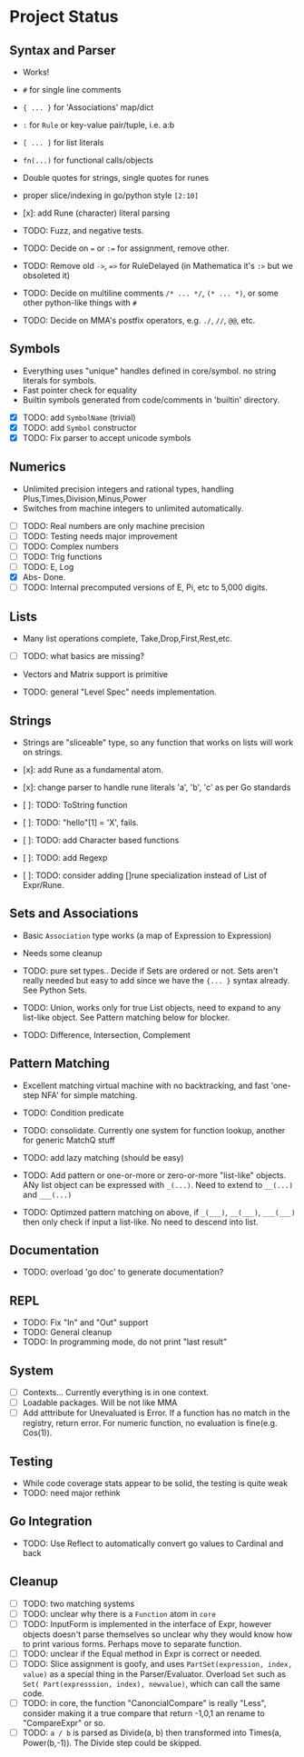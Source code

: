 # Project Status

## Syntax and Parser

- Works!
- `#` for single line comments
- `{ ... }` for 'Associations' map/dict
- `:` for `Rule` or key-value pair/tuple, i.e. a:b
- `[ ... ]` for list literals
- `fn(...)` for functional calls/objects
- Double quotes for strings, single quotes for runes
- proper slice/indexing in go/python style  `[2:10]`

- [x]: add Rune (character) literal parsing

- TODO: Fuzz, and negative tests. 
- TODO: Decide on `=` or `:=` for assignment, remove other.
- TODO: Remove old `->`, `=>` for RuleDelayed (in Mathematica it's `:>` but we obsoleted it)
- TODO: Decide on multiline comments `/* ... */`, `(* ... *)`, or some other python-like things with `#`
- TODO: Decide on MMA's postfix operators, e.g. `./`, `//`, `@@`, etc.

## Symbols

- Everything uses "unique" handles defined in core/symbol.  no string literals for symbols.
- Fast pointer check for equality
- Builtin symbols generated from code/comments in 'builtin' directory.
- [x] TODO: add `SymbolName` (trivial)
- [x] TODO: add `Symbol` constructor
- [x] TODO: Fix parser to accept unicode symbols

## Numerics

- Unlimited precision integers and rational types, handling Plus,Times,Division,Minus,Power
- Switches from machine integers to unlimited automatically.

- [ ] TODO: Real numbers are only machine precision
- [ ] TODO: Testing needs major improvement
- [ ] TODO: Complex numbers
- [ ] TODO: Trig functions
- [ ] TODO: E, Log
- [x] Abs- Done.
- [ ] TODO: Internal precomputed versions of E, Pi, etc to 5,000 digits.

## Lists

- Many list operations complete, Take,Drop,First,Rest,etc.
- [ ] TODO: what basics are missing?
- Vectors and Matrix support is primitive

- TODO: general "Level Spec" needs  implementation. 

## Strings

- Strings are "sliceable" type, so any function that works on lists will work on strings.

- [x]: add Rune as a fundamental atom.
- [x]: change parser to handle rune literals 'a', 'b', 'c' as per Go standards
- [ ]: TODO:  ToString function
- [ ]: TODO: "hello"[1] = 'X', fails.
- [ ]: TODO: add Character based functions
- [ ]: TODO: add Regexp
- [ ]: TODO: consider adding []rune specialization instead of List of Expr/Rune.

## Sets and Associations

- Basic `Association` type works (a map of Expression to Expression)
- Needs some cleanup

- TODO: pure set types.. Decide if Sets are ordered or not.  Sets aren't really needed but
        easy to add since we have the `{... }` syntax already.  See Python Sets.
- TODO: Union, works only for true List objects, need to expand to any list-like object. See Pattern matching below for blocker.
- TODO: Difference, Intersection, Complement

## Pattern Matching

- Excellent matching virtual machine with no backtracking, and fast 'one-step NFA' for simple matching.

- TODO: Condition predicate
- TODO: consolidate.  Currently one system for function lookup, another for generic MatchQ stuff
- TODO: add lazy matching (should be easy)
- TODO: Add  pattern or one-or-more or zero-or-more "list-like" objects.  ANy list object can be expressed with `_(...)`.  Need to extend to `__(...)` and `___(...)`
- TODO: Optimzed pattern matching on above, if `_(___)`, `__(___)`, `___(___)` then only check if input a list-like.  No need to descend into list.

## Documentation

- TODO: overload 'go doc' to generate documentation?

## REPL

- TODO: Fix "In" and "Out" support
- TODO: General cleanup
- TODO: In programming mode, do not print "last result"

## System

- [ ] Contexts... Currently everything is in one context.
- [ ] Loadable packages.  Will be not like MMA
- [ ] Add atttribute for Unevaluated is Error.  If a function has no match in the registry, return error.  For numeric function, no evaluation is fine(e.g. Cos(1)). 

## Testing

- While code coverage stats appear to be solid, the testing is quite weak
- TODO: need major rethink

## Go Integration

- TODO: Use Reflect to automatically convert go values to Cardinal and back

## Cleanup

- [ ] TODO: two matching systems
- [ ] TODO: unclear why there is a `Function` atom in `core`
- [ ] TODO: InputForm is implemented in the interface of Expr, however objects doesn't parse themselves so unclear why they would know how to print various forms.  Perhaps move to separate function.
- [  ] TODO: unclear if the Equal method in Expr is correct or needed.
- [  ] TODO: Slice assignment is goofy, and uses `PartSet(expression, index, value)` as a special thing in the Parser/Evaluator.  Overload `Set` such as  `Set( Part(expresssion, index), newvalue)`, which can call the same code. 
- [ ] TODO: in core, the function "CanoncialCompare" is really "Less", consider making it a true compare that return -1,0,1 an rename to "CompareExpr" or so.
- [ ] TODO:  `a / b` is parsed as Divide(a, b) then transformed into Times(a, Power(b,-1)).  The Divide step could be skipped.
